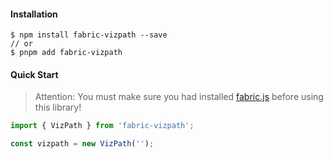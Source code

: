 #### Installation

```shell
$ npm install fabric-vizpath --save
// or
$ pnpm add fabric-vizpath
```

#### Quick Start

> Attention: You must make sure you had installed [fabric.js](https://github.com/fabricjs/fabric.js) before using this library!

```typescript
import { VizPath } from 'fabric-vizpath';

const vizpath = new VizPath('');
```
